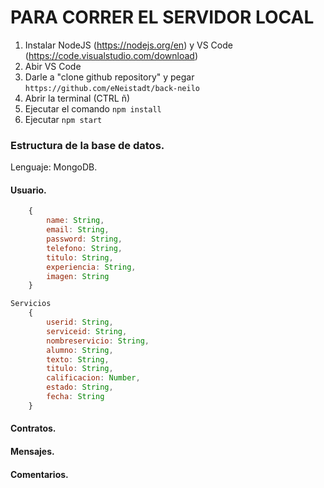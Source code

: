 # PARA CORRER EL SERVIDOR LOCAL

1. Instalar NodeJS (https://nodejs.org/en) y VS Code (https://code.visualstudio.com/download)
2. Abir VS Code
3. Darle a "clone github repository" y pegar `https://github.com/eNeistadt/back-neilo`
4. Abrir la terminal (CTRL ñ)
5. Ejecutar el comando `npm install`
6. Ejecutar `npm start`

### Estructura de la base de datos.

Lenguaje: MongoDB.

#### Usuario.

```javascript
    {
        name: String,
        email: String,
        password: String,
        telefono: String,
        titulo: String,
        experiencia: String,
        imagen: String
    }
```


```javascript
Servicios
    {
        userid: String,
        serviceid: String,
        nombreservicio: String,
        alumno: String,
        texto: String,
        titulo: String,
        calificacion: Number,
        estado: String,
        fecha: String
    }

```

#### Contratos.

#### Mensajes.

#### Comentarios.